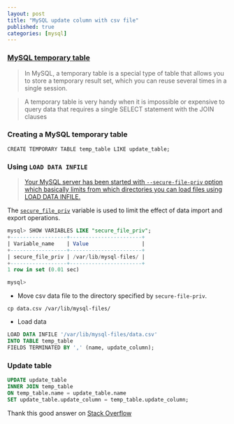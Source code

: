 ```yaml
---
layout: post
title: "MySQL update column with csv file"
published: true
categories: [mysql]
---
```

### [MySQL temporary table](http://www.mysqltutorial.org/mysql-temporary-table/)
> In MySQL, a temporary table is a special type of table that allows you to store a temporary result set, which you can reuse several times in a single session.

> A temporary table is very handy when it is impossible or expensive to query data that requires a single SELECT statement with the JOIN clauses

### Creating a MySQL temporary table

```
CREATE TEMPORARY TABLE temp_table LIKE update_table;
```

### Using `LOAD DATA INFILE`
> [Your MySQL server has been started with `--secure-file-priv` option which basically limits from which directories you can load files using LOAD DATA INFILE.](https://stackoverflow.com/questions/32737478/how-should-i-tackle-secure-file-priv-in-mysql)

The [`secure_file_priv`](https://dev.mysql.com/doc/refman/8.0/en/server-options.html#option_mysqld_secure-file-priv) variable is used to limit the effect of data import and export operations.

```sql
mysql> SHOW VARIABLES LIKE "secure_file_priv";
+------------------+-----------------------+
| Variable_name    | Value                 |
+------------------+-----------------------+
| secure_file_priv | /var/lib/mysql-files/ |
+------------------+-----------------------+
1 row in set (0.01 sec)

mysql>
```

* Move csv data file to the directory specified by `secure-file-priv`.

```shell
cp data.csv /var/lib/mysql-files/
```

* Load data

```sql
LOAD DATA INFILE '/var/lib/mysql-files/data.csv'
INTO TABLE temp_table
FIELDS TERMINATED BY ',' (name, update_column);
```

### Update table
```sql
UPDATE update_table
INNER JOIN temp_table
ON temp_table.name = update_table.name  
SET update_table.update_column = temp_table.update_column;
```

Thank this good answer on [Stack Overflow](https://stackoverflow.com/questions/10253605/import-csv-to-update-only-one-column-in-table)
